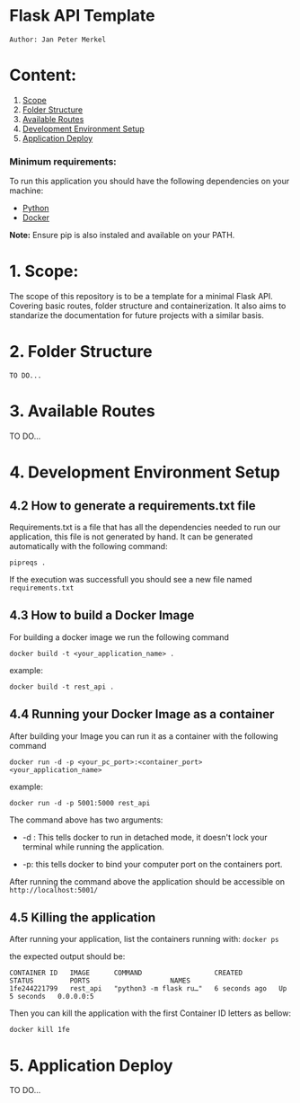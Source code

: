 # Flask API Template
`Author: Jan Peter Merkel `

# Content:
  1. [Scope](#1-scope)
  2. [Folder Structure](#2-folder-structure)
  3. [Available Routes](#3-available-routes)
  4. [Development Environment Setup](#4-development-environment-setup)
  5. [Application Deploy](#5-application-deploy)

### Minimum requirements:
To run this application you should have the following dependencies on your machine:
 - [Python](https://www.python.org/downloads/)
 - [Docker](https://www.docker.com/products/docker-desktop/)

 **Note:** Ensure pip is also instaled and available on your PATH.



# 1. Scope:
The scope of this repository is to be a template for a minimal Flask API. Covering basic routes, folder structure and containerization.
It also aims to standarize the documentation for future projects with a similar basis.

# 2. Folder Structure

```
TO DO...
```

# 3. Available Routes
TO DO...

# 4. Development Environment Setup

## 4.2 How to generate a requirements.txt file
Requirements.txt is a file that has all the dependencies needed to run our application, this file is not generated by hand. It can be generated automatically with the following command:

`pipreqs .`

If the execution was successfull you should see a new file named `requirements.txt`

## 4.3 How to build a Docker Image
For building a docker image we run the following command

`docker build -t <your_application_name> .`

example:

`docker build -t rest_api .`

## 4.4 Running your Docker Image as a container
After building your Image you can run it as a container with the following command

`docker run -d -p <your_pc_port>:<container_port> <your_application_name>`

example:

`docker run -d -p 5001:5000 rest_api`

The command above has two arguments:

 - -d : This tells docker to run in detached mode, it doesn't lock your terminal while running the application.

 - -p: this tells docker to bind your computer port on the containers port.

 After running the command above the application should be accessible on `http://localhost:5001/`

## 4.5 Killing the application
After running your application, list the containers running with:
`docker ps`

the expected output should be:

```
CONTAINER ID   IMAGE      COMMAND                  CREATED         STATUS         PORTS                    NAMES
1fe244221799   rest_api   "python3 -m flask ru…"   6 seconds ago   Up 5 seconds   0.0.0.0:5
```

Then you can kill the application with the first Container ID letters as bellow:

`docker kill 1fe`





# 5. Application Deploy
TO DO...

